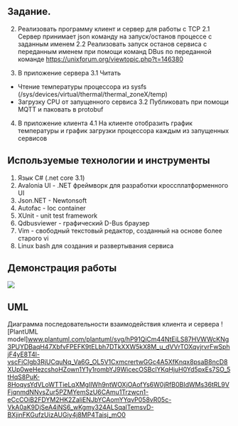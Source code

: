 ## Задание.

2. Реализовать программу клиент и сервер для работы с TCP
2.1 Сервер принимает json команду на запуск/останов процессе с заданным именем
2.2 Реализовать запуск останов сервиса c переданным именем при помощи команд DBus по переданной команде
  https://unixforum.org/viewtopic.php?t=146380
  
3. В приложение сервера
3.1 Читать
- Чтение температуры процессора из sysfs (/sys/devices/virtual/thermal/thermal_zoneX/temp)
- Загрузку CPU от запущенного сервиса
3.2 Публиковать при помощи MQTT и паковать в protobuf

4. В приложение клиента
4.1 На клиенте отобразить график температуры и график загрузки процессора каждым из запущенных сервисов

## Используемые технологии и инструменты
1. Язык С# (.net core 3.1)
2. Avalonia UI -  .NET фреймворк для разработки кроссплатформенного UI
3. Json.NET - Newtonsoft
4. Autofac - Ioc container
5. XUnit - unit test framework
6. Qdbusviewer - графический D-Bus браузер
7. Vim - свободный текстовый редактор, созданный на основе более старого vi
8. Linux bash для создания и развертывания сервиса

## Демонстрация работы
![](images/demo.gif)


## UML
Диаграмма последовательности взаимодействия клиента и сервера
![PlantUML model]www.plantuml.com/plantuml/svg/hP91QiCm44NtEiLS87HVWWcKNg3PUYDBaqH47XbfvFPEFK9tELbh7DTkXXW5kX8M_u_dVVrTOXqvjrvrFwSphjF4yE8T4l-vscFiCIgb3RjUCquNq_Va6G_OL5V1CxmcrertwGGc4A5XfKnqx8psaB8ncD8XUp0weHezcshoHZown1Y1y1rombYJ9WicecOSBclYKqHjuH0Yd5pxEs7SO_5tHqS8PuK-8HoqysYdVLoWTTieLqXMgIlWh9ntWOXjOAofYs6W0jRfB0BIdWMs36tRL9VFjqnmdNNvsZur5PZMYemSzU6CAmu1Trzwcn1-eCcCOiB2FDYM2HK2ZaliENJbYCAomYYqvP058vR05c-VkA0aK9DjSeA4iNS6_wKgmy324ALSqalTemsvD-BXjinFKGufzUizAUGiy4j8MP4Taisj_mO0